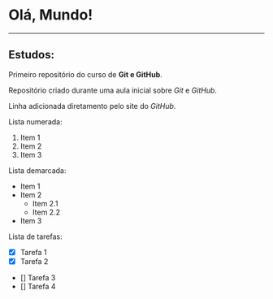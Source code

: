 # Olá, Mundo!
***
## Estudos:
 Primeiro repositório do curso de **Git e GitHub**.

 Repositório criado durante uma aula inicial sobre *Git* e *GitHub*.
 
 Linha adicionada diretamento pelo site do _*GitHub*_.

 Lista numerada:
 1. Item 1
 2. Item 2
 3. Item 3

 Lista demarcada:
 * Item 1
 * Item 2
    * Item 2.1
    * Item 2.2
 * Item 3

 Lista de tarefas:
 - [x] Tarefa 1
 - [x] Tarefa 2
 - [] Tarefa 3
 - [] Tarefa 4